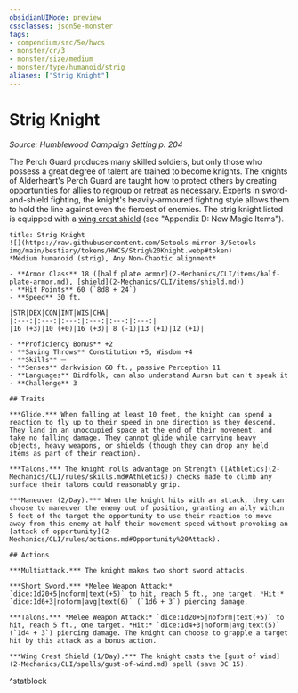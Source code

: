 ```yaml
---
obsidianUIMode: preview
cssclasses: json5e-monster
tags:
- compendium/src/5e/hwcs
- monster/cr/3
- monster/size/medium
- monster/type/humanoid/strig
aliases: ["Strig Knight"]
---
```

# Strig Knight
*Source: Humblewood Campaign Setting p. 204*  

The Perch Guard produces many skilled soldiers, but only those who possess a great degree of talent are trained to become knights. The knights of Alderheart's Perch Guard are taught how to protect others by creating opportunities for allies to regroup or retreat as necessary. Experts in sword-and-shield fighting, the knight's heavily-armoured fighting style allows them to hold the line against even the fiercest of enemies. The strig knight listed is equipped with a [wing crest shield](2-Mechanics/CLI/items/wing-crest-shield-hwcs.md) (see "Appendix D: New Magic Items").

```ad-statblock
title: Strig Knight
![](https://raw.githubusercontent.com/5etools-mirror-3/5etools-img/main/bestiary/tokens/HWCS/Strig%20Knight.webp#token)
*Medium humanoid (strig), Any Non-Chaotic alignment*

- **Armor Class** 18 ([half plate armor](2-Mechanics/CLI/items/half-plate-armor.md), [shield](2-Mechanics/CLI/items/shield.md))
- **Hit Points** 60 (`8d8 + 24`)
- **Speed** 30 ft.

|STR|DEX|CON|INT|WIS|CHA|
|:---:|:---:|:---:|:---:|:---:|:---:|
|16 (+3)|10 (+0)|16 (+3)| 8 (-1)|13 (+1)|12 (+1)|

- **Proficiency Bonus** +2
- **Saving Throws** Constitution +5, Wisdom +4
- **Skills** ⏤
- **Senses** darkvision 60 ft., passive Perception 11
- **Languages** Birdfolk, can also understand Auran but can't speak it
- **Challenge** 3

## Traits

***Glide.*** When falling at least 10 feet, the knight can spend a reaction to fly up to their speed in one direction as they descend. They land in an unoccupied space at the end of their movement, and take no falling damage. They cannot glide while carrying heavy objects, heavy weapons, or shields (though they can drop any held items as part of their reaction).

***Talons.*** The knight rolls advantage on Strength ([Athletics](2-Mechanics/CLI/rules/skills.md#Athletics)) checks made to climb any surface their talons could reasonably grip.

***Maneuver (2/Day).*** When the knight hits with an attack, they can choose to maneuver the enemy out of position, granting an ally within 5 feet of the target the opportunity to use their reaction to move away from this enemy at half their movement speed without provoking an [attack of opportunity](2-Mechanics/CLI/rules/actions.md#Opportunity%20Attack).

## Actions

***Multiattack.*** The knight makes two short sword attacks.

***Short Sword.*** *Melee Weapon Attack:* `dice:1d20+5|noform|text(+5)` to hit, reach 5 ft., one target. *Hit:* `dice:1d6+3|noform|avg|text(6)` (`1d6 + 3`) piercing damage.

***Talons.*** *Melee Weapon Attack:* `dice:1d20+5|noform|text(+5)` to hit, reach 5 ft., one target. *Hit:* `dice:1d4+3|noform|avg|text(5)` (`1d4 + 3`) piercing damage. The knight can choose to grapple a target hit by this attack as a bonus action.

***Wing Crest Shield (1/Day).*** The knight casts the [gust of wind](2-Mechanics/CLI/spells/gust-of-wind.md) spell (save DC 15).
```
^statblock